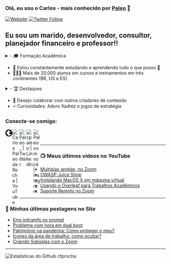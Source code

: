 ### Olá, eu sou o Carlos - mais conhecido por [Paleo][website] 👋

[![Website](https://img.shields.io/website?label=carlosfprocha.com.vc&style=for-the-badge&url=https%3A%2F%2Fcarlosfprocha.com.vc)](https://carlosfprocha.com.vc)
[![Twitter Follow](https://img.shields.io/twitter/follow/Paleo_?color=1DA1F2&logo=twitter&style=for-the-badge)](https://twitter.com/intent/follow?original_referer=https%3A%2F%2Fgithub.com%2FPaleo_&screen_name=Paleo_)

## Eu sou um marido, desenvolvedor, consultor, planejador financeiro e professor!!

<details>
  <summary>- 🎓 Formação Acadêmica</summary>

<!-- FORMACAO:START-->
- Contador
- Analista e Desenvolvedor de Sistemas
- Especialista em Ciências Contábeis
- Especialista em Finanças
- Especialista em Big Data Analytics
- Mestre em Finanças
<!-- FORMACAO:END -->

</details>

<!-- MISCELANEA1:START-->
- 🌱 Estou constantemente estudando e aprendendo tudo o que posso 🤣
- 👨🏻‍🏫 Mais de 20.000 alunos em cursos e treinamentos em três continentes (BR, US e ES)
<!-- MISCELANEA1:END-->

<details>
  <summary>- 🏆 Destaques</summary>

  <!--DESTAQUE:START-->
    - Eleito 3 vezes, umas das 150 pessoas mais influentes do mundo no segmento de tecnologia para pequenas e médias empresas (revista SMB PC Magazine / US)
    - Agraciado com o título de MVP (Profissional mais valioso) pela Microsoft, por 11 anos consecutivos
  <!--DESTAQUE:END-->

</details>

<!--MISCELANEA2:START-->
- 👯 Desejo colaborar com outros criadores de conteúdo
- ⚡ Curiosidades: Adoro Xadrez e jogos de estratégia
<!-- MISCELANEA2:END -->

### Conecte-se comigo:

[<img align="left" alt="carlosfprocha.com.vc" width="22px" src="https://raw.githubusercontent.com/iconic/open-iconic/master/svg/globe.svg" />][website]
[<img align="left" alt="Carlos Paleo da Rocha | YouTube" width="22px" src="https://cdn.jsdelivr.net/npm/simple-icons@v3/icons/youtube.svg" />][youtube]
[<img align="left" alt="Paleo_ | Twitter" width="22px" src="https://cdn.jsdelivr.net/npm/simple-icons@v3/icons/twitter.svg" />][twitter]
[<img align="left" alt="cpaleo | LinkedIn" width="22px" src="https://cdn.jsdelivr.net/npm/simple-icons@v3/icons/linkedin.svg" />][linkedin]
[<img align="left" alt="Paleo com você | Instagram" width="22px" src="https://cdn.jsdelivr.net/npm/simple-icons@v3/icons/instagram.svg" />][instagram]

<br />
<br />

---

### 📺 Meus últimos vídeos no YouTube
<!-- YOUTUBE:START -->
- [Multiplas janelas, no Zoom](https://www.youtube.com/watch?v=OljfT7eAgr0)
- [OWASP Juice Shop](https://www.youtube.com/watch?v=RHPIKMwQrzw)
- [Instalando MacOS X em máquina virtual](https://www.youtube.com/watch?v=UsPP4U2hko4)
- [Usando o Overleaf para Trabalhos Acadêmicos](https://www.youtube.com/watch?v=egd9I8npAmk)
- [Suporte Remoto no Zoom](https://www.youtube.com/watch?v=Cyzg9-a2Zh4)
<!-- YOUTUBE:END -->

---

### 📕 Minhas últimas postagens no Site
<!-- SITE:START -->
- [Erro initramfs no prompt](https://www.carlosfprocha.com.vc/erro-initramfs-no-prompt/?utm_source=rss&utm_medium=rss&utm_campaign=erro-initramfs-no-prompt)
- [Problema com hora em dual boot](https://www.carlosfprocha.com.vc/problema-com-hora-em-dual-boot/?utm_source=rss&utm_medium=rss&utm_campaign=problema-com-hora-em-dual-boot)
- [Patrimônio na pandemia: Como proteger o meu?](https://www.carlosfprocha.com.vc/patrimonio-na-pandemia-como-proteger-o-meu/?utm_source=rss&utm_medium=rss&utm_campaign=patrimonio-na-pandemia-como-proteger-o-meu)
- [Ícones da área de trabalho: como ocultar?](https://www.carlosfprocha.com.vc/icones-da-area-de-trabalho-como-ocultar/?utm_source=rss&utm_medium=rss&utm_campaign=icones-da-area-de-trabalho-como-ocultar)
- [Criando Subsalas com o Zoom](https://www.carlosfprocha.com.vc/criando-subsalas-com-o-zoom/?utm_source=rss&utm_medium=rss&utm_campaign=criando-subsalas-com-o-zoom)
<!-- SITE:END -->

---

<img align="left" alt="Estatísticas do Github cfprocha" src="https://github-readme-stats.vercel.app/api?username=cfprocha&show_icons=true&hide_border=true&hide=stars,prs,issues,contribs&count_private=true&theme=tokionight" />

[website]: https://carlosfprocha.com.vc
[twitter]: https://twitter.com/Paleo_
[youtube]: https://www.youtube.com/c/CarlosPaleodaRocha
[instagram]: https://www.instagram.com/paleocomvc/
[linkedin]: https://br.linkedin.com/in/cpaleo